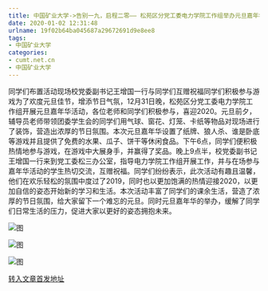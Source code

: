```yaml
---
title: 中国矿业大学->告别一九，启程二零—— 松苑区分党工委电力学院工作组举办元旦嘉年华活动 | cumt.net.cn
date: 2020-01-02 12:31:48
urlname: 19f02b64ba045687a29672691d9e8ee8
tags: 
- 中国矿业大学
categories:
- cumt.net.cn
- 中国矿业大学
---
```

同学们布置活动现场校党委副书记王增国一行与同学们互赠祝福同学们积极参与游戏为了欢度元旦佳节，增添节日气氛，12月31日晚，松苑区分党工委电力学院工作组开展元旦嘉年华活动，各位老师和同学们积极参与，喜迎2020。元旦前夕，辅导员老师带领团委学生会的同学们用气球、窗花、灯笼、卡纸等物品对现场进行了装饰，营造出浓厚的节日氛围。本次元旦嘉年华设置了纸牌、狼人杀、谁是卧底等游戏并且提供了免费的水果、瓜子、饼干等休闲食品。下午6点，同学们便积极热情地参与游戏，在游戏中大展身手，并赢得了奖品。晚上9点半，校党委副书记王增国一行来到党工委松三办公室，指导电力学院工作组开展工作，并与在场参与嘉年华活动的学生热切交流，互赠祝福。同学们纷纷表示，此次活动有趣且温馨，他们在欢乐轻松的氛围中度过了2019，同时也以更加饱满的热情迎接2020，以更加自信的姿态开始新的学习和生活。本次活动丰富了同学们的课余生活，营造了浓厚的节日氛围，给大家留下一个难忘的元旦。同时元旦嘉年华的举办，缓解了同学们日常生活的压力，促进大家以更好的姿态拥抱未来。

![图](http://xwzx.cumt.edu.cn/_upload/article/images/94/16/8163bbad4e23b697bb0c7c323731/255947e2-d61c-4a51-9de3-9b6994131a3b.jpg)

![图](http://xwzx.cumt.edu.cn/_upload/article/images/94/16/8163bbad4e23b697bb0c7c323731/d99414e7-fc76-4f8b-aebc-17949a76cdcc.jpg)

![图](http://xwzx.cumt.edu.cn/_upload/article/images/94/16/8163bbad4e23b697bb0c7c323731/48b021ac-0812-4e43-b54a-a05f0f95f3ad.jpg)

[转入文章首发地址](http://xwzx.cumt.edu.cn/7d/85/c523a556421/page.htm)